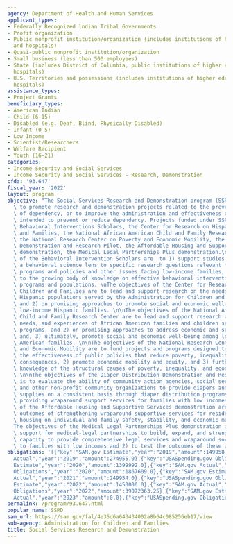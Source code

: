 ```yaml
---
agency: Department of Health and Human Services
applicant_types:
- Federally Recognized lndian Tribal Governments
- Profit organization
- Public nonprofit institution/organization (includes institutions of higher education
  and hospitals)
- Quasi-public nonprofit institution/organization
- Small business (less than 500 employees)
- State (includes District of Columbia, public institutions of higher education and
  hospitals)
- U.S. Territories and possessions (includes institutions of higher education and
  hospitals)
assistance_types:
- Project Grants
beneficiary_types:
- American Indian
- Child (6-15)
- Disabled (e.g. Deaf, Blind, Physically Disabled)
- Infant (0-5)
- Low Income
- Scientist/Researchers
- Welfare Recipient
- Youth (16-21)
categories:
- Income Security and Social Services
- Income Security and Social Services - Research, Demonstration
cfda: '93.647'
fiscal_year: '2022'
layout: program
objective: "The Social Services Research and Demonstration program (SSRD) was authorized\
  \ to promote research and demonstration projects related to the prevention and reduction\
  \ of dependency, or to improve the administration and effectiveness of programs\
  \ intended to prevent or reduce dependency. Projects funded under SSRD include the\
  \ Behavioral Interventions Scholars, the Center for Research on Hispanic Children\
  \ and Families, the National African American Child and Family Research Center,\
  \ the National Research Center on Poverty and Economic Mobility, the Diaper Distribution\
  \ Demonstration and Research Pilot, the Affordable Housing and Supportive Services\
  \ demonstration, the Medical Legal Partnerships Plus demonstration.\n\nThe objectives\
  \ of the Behavioral Intervention Scholars are  to 1) support studies that apply\
  \ a behavioral science lens to specific research questions relevant to social services\
  \ programs and policies and other issues facing low-income families, and 2) add\
  \ to the growing body of knowledge on effective behavioral interventions for ACF\
  \ programs and populations. \nThe objectives of the Center for Research on Hispanic\
  \ Children and Families are to lead and support research on the needs of 1) the\
  \ Hispanic populations served by the Administration for Children and Families (ACF)\
  \ and 2) on promising approaches to promote social and economic well-being among\
  \ low-income Hispanic families. \n\nThe objectives of the National African American\
  \ Child and Family Research Center are to lead and support research on 1) the assets,\
  \ needs, and experiences of African American families and children served by ACF\
  \ programs, and 2) on promising approaches to address economic and social inequities\
  \ and, 3) ultimately, promote social and economic well-being among low-income African\
  \ American families. \n\nThe objectives of the National Research Center on Poverty\
  \ and Economic Mobility are to fund projects and programs designed to 1) improve\
  \ the effectiveness of public policies that reduce poverty, inequality, and their\
  \ consequences, 2) promote economic mobility and equity, and 3) further develop\
  \ knowledge of the structural causes of poverty, inequality, and economic insecurity.\
  \ \n\nThe objectives of the Diaper Distribution Demonstration and Research Pilot\
  \ is to evaluate the ability of community action agencies, social services agencies,\
  \ and other non-profit community organizations to provide diapers and diapering\
  \ supplies on a consistent basis through diaper distribution programs while also\
  \ providing wraparound support services for families with low incomes. \n\nThe objectives\
  \ of the Affordable Housing and Supportive Services demonstration are to test the\
  \ outcomes of strengthening wraparound supportive services for residents of affordable\
  \ housing on individual and family safety, stability, and economic mobility. \n\n\
  The objectives of the Medical Legal Partnerships Plus demonstration are to 1) provide\
  \ support for medical-legal partnerships to build, expand, and strengthen their\
  \ capacity to provide comprehensive legal services and wraparound social services\
  \ to families with low incomes and 2) to test the outcomes of these activities."
obligations: '[{"key":"SAM.gov Estimate","year":"2019","amount":149958.0},{"key":"SAM.gov
  Actual","year":"2019","amount":274955.0},{"key":"USASpending.gov Obligations","year":"2019","amount":1274770.0},{"key":"SAM.gov
  Estimate","year":"2020","amount":1399992.0},{"key":"SAM.gov Actual","year":"2020","amount":1367609.0},{"key":"USASpending.gov
  Obligations","year":"2020","amount":1867609.0},{"key":"SAM.gov Estimate","year":"2021","amount":275000.0},{"key":"SAM.gov
  Actual","year":"2021","amount":249954.0},{"key":"USASpending.gov Obligations","year":"2021","amount":4311621.77},{"key":"SAM.gov
  Estimate","year":"2022","amount":1450000.0},{"key":"SAM.gov Actual","year":"2022","amount":9375000.0},{"key":"USASpending.gov
  Obligations","year":"2022","amount":39072363.25},{"key":"SAM.gov Estimate","year":"2023","amount":35467940.0},{"key":"SAM.gov
  Actual","year":"2023","amount":0.0},{"key":"USASpending.gov Obligations","year":"2023","amount":7662572.78}]'
permalink: /program/93.647.html
popular_name: SSRD
sam_url: https://sam.gov/fal/4e35d6a643434002a8b64c085256eb17/view
sub-agency: Administration for Children and Families
title: Social Services Research and Demonstration
---
```

